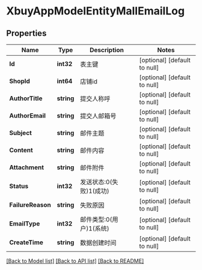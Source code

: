 # XbuyAppModelEntityMallEmailLog

## Properties
Name | Type | Description | Notes
------------ | ------------- | ------------- | -------------
**Id** | **int32** | 表主键 | [optional] [default to null]
**ShopId** | **int64** | 店铺id | [optional] [default to null]
**AuthorTitle** | **string** | 提交人称呼 | [optional] [default to null]
**AuthorEmail** | **string** | 提交人邮箱号 | [optional] [default to null]
**Subject** | **string** | 邮件主题 | [optional] [default to null]
**Content** | **string** | 邮件内容 | [optional] [default to null]
**Attachment** | **string** | 邮件附件 | [optional] [default to null]
**Status** | **int32** | 发送状态:0(失败)1(成功) | [optional] [default to null]
**FailureReason** | **string** | 失败原因 | [optional] [default to null]
**EmailType** | **int32** | 邮件类型:0(用户)1(系统) | [optional] [default to null]
**CreateTime** | **string** | 数据创建时间 | [optional] [default to null]

[[Back to Model list]](../README.md#documentation-for-models) [[Back to API list]](../README.md#documentation-for-api-endpoints) [[Back to README]](../README.md)

